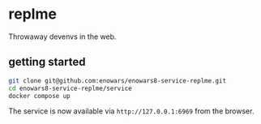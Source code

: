 # replme

Throwaway devenvs in the web.

## getting started

```bash
git clone git@github.com:enowars/enowars8-service-replme.git
cd enowars8-service-replme/service
docker compose up
```

The service is now available via `http://127.0.0.1:6969` from the browser.


